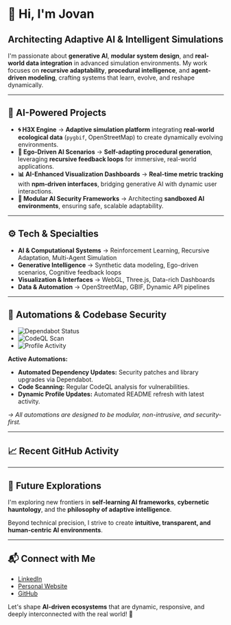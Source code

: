 # 👋 Hi, I'm Jovan
## Architecting Adaptive AI & Intelligent Simulations

I'm passionate about **generative AI**, **modular system design**, and **real-world data integration** in advanced simulation environments. My work focuses on **recursive adaptability**, **procedural intelligence**, and **agent-driven modeling**, crafting systems that learn, evolve, and reshape dynamically.

---

## 🧠 AI-Powered Projects

- **🌀 H3X Engine** → **Adaptive simulation platform** integrating **real-world ecological data** (`pygbif`, OpenStreetMap) to create dynamically evolving environments.
- **🤖 Ego-Driven AI Scenarios** → **Self-adapting procedural generation**, leveraging **recursive feedback loops** for immersive, real-world applications.
- **📊 AI-Enhanced Visualization Dashboards** → **Real-time metric tracking** with **npm-driven interfaces**, bridging generative AI with dynamic user interactions.
- **🔐 Modular AI Security Frameworks** → Architecting **sandboxed AI environments**, ensuring safe, scalable adaptability.

---

## ⚙️ Tech & Specialties

- **AI & Computational Systems** → Reinforcement Learning, Recursive Adaptation, Multi-Agent Simulation
- **Generative Intelligence** → Synthetic data modeling, Ego-driven scenarios, Cognitive feedback loops
- **Visualization & Interfaces** → WebGL, Three.js, Data-rich Dashboards
- **Data & Automation** → OpenStreetMap, GBIF, Dynamic API pipelines

---

## 🤖 Automations & Codebase Security

- ![Dependabot Status](https://github.com/xepoctpat/xepoctpat/actions/workflows/dependabot-auto-merge.yml/badge.svg)
- ![CodeQL Scan](https://github.com/xepoctpat/xepoctpat/actions/workflows/codeql-analysis.yml/badge.svg)
- ![Profile Activity](https://github.com/xepoctpat/xepoctpat/actions/workflows/profile-readme.yml/badge.svg)

**Active Automations:**

- **Automated Dependency Updates:** Security patches and library upgrades via Dependabot.
- **Code Scanning:** Regular CodeQL analysis for vulnerabilities.
- **Dynamic Profile Updates:** Automated README refresh with latest activity.

*→ All automations are designed to be modular, non-intrusive, and security-first.*

---

## 📈 Recent GitHub Activity

<!--START_SECTION:activity-->
<!-- The GitHub Action will automatically update this section with your recent activity -->
<!--END_SECTION:activity-->

---

## 🚀 Future Explorations

I'm exploring new frontiers in **self-learning AI frameworks**, **cybernetic hauntology**, and the **philosophy of adaptive intelligence**.

Beyond technical precision, I strive to create **intuitive, transparent, and human-centric AI environments**.

---

## 📬 Connect with Me
- [LinkedIn](https://linkedin.com/in/jovan)
- [Personal Website](https://jovan.dev)
- [GitHub](https://github.com/xepoctpat)

Let's shape **AI-driven ecosystems** that are dynamic, responsive, and deeply interconnected with the real world! 🚀
